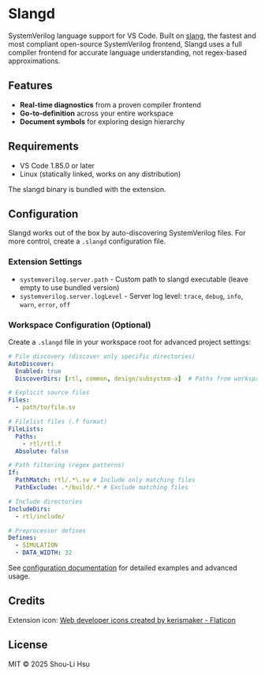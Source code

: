 # Slangd

SystemVerilog language support for VS Code. Built on [slang](https://github.com/MikePopoloski/slang), the fastest and most compliant open-source SystemVerilog frontend, Slangd uses a full compiler frontend for accurate language understanding, not regex-based approximations.

## Features

- **Real-time diagnostics** from a proven compiler frontend
- **Go-to-definition** across your entire workspace
- **Document symbols** for exploring design hierarchy

## Requirements

- VS Code 1.85.0 or later
- Linux (statically linked, works on any distribution)

The slangd binary is bundled with the extension.

## Configuration

Slangd works out of the box by auto-discovering SystemVerilog files. For more control, create a `.slangd` configuration file.

### Extension Settings

- `systemverilog.server.path` - Custom path to slangd executable (leave empty to use bundled version)
- `systemverilog.server.logLevel` - Server log level: `trace`, `debug`, `info`, `warn`, `error`, `off`

### Workspace Configuration (Optional)

Create a `.slangd` file in your workspace root for advanced project settings:

```yaml
# File discovery (discover only specific directories)
AutoDiscover:
  Enabled: true
  DiscoverDirs: [rtl, common, design/subsystem-a]  # Paths from workspace root

# Explicit source files
Files:
  - path/to/file.sv

# Filelist files (.f format)
FileLists:
  Paths:
    - rtl/rtl.f
  Absolute: false

# Path filtering (regex patterns)
If:
  PathMatch: rtl/.*\.sv # Include only matching files
  PathExclude: .*/build/.* # Exclude matching files

# Include directories
IncludeDirs:
  - rtl/include/

# Preprocessor defines
Defines:
  - SIMULATION
  - DATA_WIDTH: 32
```

See [configuration documentation](https://github.com/hankhsu1996/slangd/blob/main/docs/CONFIGURATION.md) for detailed examples and advanced usage.

## Credits

Extension icon: [Web developer icons created by kerismaker - Flaticon](https://www.flaticon.com/free-icons/web-developer)

## License

MIT © 2025 Shou-Li Hsu
